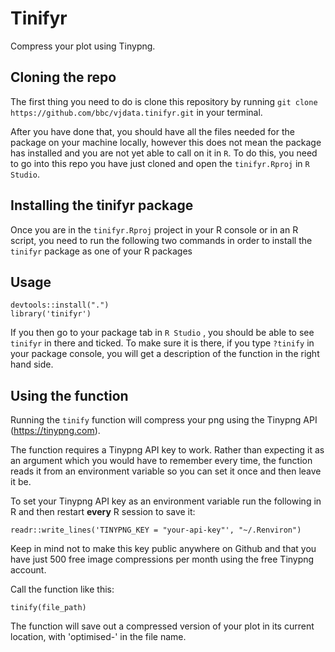 # Tinifyr

Compress your plot using Tinypng.

## Cloning the repo
The first thing you need to do is clone this repository by running `git clone https://github.com/bbc/vjdata.tinifyr.git` in your terminal. 

After you have done that, you should have all the files needed for the package on your machine locally, however this does not mean the package has installed and you are not yet able to call on it in `R`. To do this, you need to go into this repo you have just cloned and open the `tinifyr.Rproj` in `R Studio`.  

## Installing the tinifyr package
Once you are in the `tinifyr.Rproj` project in your R console or in an R script, you need to run the following two commands in order to install the `tinifyr` package as one of your R packages

## Usage

```
devtools::install(".")
library('tinifyr')
```

If you then go to your package tab in `R Studio` , you should be able to see `tinifyr` in there and ticked. To make sure it is there, if you type `?tinify` in your package console, you will get a description of the function in the right hand side.  

## Using the function

Running the `tinify` function will compress your png using the Tinypng API (https://tinypng.com).

The function requires a Tinypng API key to work. Rather than expecting it as an argument which you would have to remember every time, the function reads it from an environment variable so you can set it once and then leave it be.

To set your Tinypng API key as an environment variable run the following in R and then restart **every** R session to save it:

```
readr::write_lines('TINYPNG_KEY = "your-api-key"', "~/.Renviron")
```

Keep in mind not to make this key public anywhere on Github and that you have just 500 free image compressions per month using the free Tinypng account.

Call the function like this:

```
tinify(file_path)
```

The function will save out a compressed version of your plot in its current location, with 'optimised-' in the file name.

